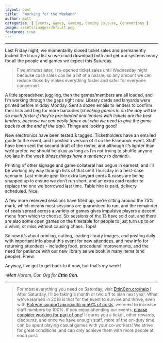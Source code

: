 ```yaml
---
layout: post
title:  "Working for the Weekend"
author: matt
categories: [ Events, Games, Gaming, Gaming Culture, Conventions ]
image: assets/images/default.png
featured: true
---
```


<section name="f54d" class="section section--body section--first"><div class="section-divider"><hr class="section-divider"></div><div class="section-content"><div class="section-inner sectionLayout--insetColumn"><p name="1e43" id="1e43" class="graf graf--p graf-after--h3">Last Friday night, we momentarily closed ticket sales and permanently locked the library list so we could download both and get our systems ready for all the people and games we expect this Saturday.</p><blockquote name="1729" id="1729" class="graf graf--blockquote graf-after--p">Five minutes later, I re-opened ticket sales until Wednesday night because cash sales can be a bit of a hassle, so any amount we can reduce those by makes everything faster and safer for everyone concerned.</blockquote><p name="6842" id="6842" class="graf graf--p graf-after--blockquote">A little spreadsheet juggling, then the games/members are all loaded, and I’m working through the gaps right now. Library cards and lanyards were printed before midday Monday. Sent a dozen emails to lenders to confirm their lists and beg for more barcodes (<em class="markup--em markup--p-em">checking games in on the day will be so much faster if they’re pre-loaded and lenders with tickets are the best lenders, because we can easily figure out who we need to give the game back to at the end of the day</em>). Things are looking good!</p><p name="e7bd" id="e7bd" class="graf graf--p graf-after--p">New electronics have been tested &amp; tagged. Ticketholders have an emailed guide to the event, and I posted a version of it on the Facebook event. Staff have been sent the second draft of the roster, and although it’s lighter than we’d prefer, we should be okay as long as I’m not trying to shuffle anyone too late in the week (<em class="markup--em markup--p-em">these things have a tendency to domino</em>).</p><p name="f1b9" id="f1b9" class="graf graf--p graf-after--p">Printing of other signage and game collateral has begun in earnest, and I’ll be working my way through lists of that until Thursday in a best-case scenario. Last-minute gear like extra lanyard cords &amp; cases are being snapped up to ensure we don’t run short, and an extra card reader to replace the one we borrowed last time. Table hire is paid, delivery scheduled. Nice.</p><p name="e8fb" id="e8fb" class="graf graf--p graf-after--p">A few more reserved sessions have filled up, we’re sitting around the 75% mark, which means most sessions are guaranteed to run, and the remainder of seats spread across a variety of games gives impulsive players a decent menu from which to choose. Six sessions of the 13 have sold out, and there are also some open games on the timetable for people to just turn up to on a whim, or miss without causing chaos. Tops!</p><p name="2d69" id="2d69" class="graf graf--p graf-after--p">So now it’s about printing, cutting, loading library images, and posting daily with important info about this event for new attendees, and new info for returning attendees - including food, procedural improvements, and the need for patience with our new library as we book in many items (and people). Phew.</p><p name="03bc" id="03bc" class="graf graf--p graf-after--p">Anyway, I’ve got to get back to it now, but that’s my week!</p><p name="72c2" id="72c2" class="graf graf--p graf-after--p graf--trailing"><em class="markup--em markup--p-em">-Matt Horam, Con Org for </em><strong class="markup--strong markup--p-strong"><em class="markup--em markup--p-em">Ettin Con</em></strong><em class="markup--em markup--p-em">.</em></p></div></div></section><section name="a4e4" class="section section--body section--last"><div class="section-divider"><hr class="section-divider"></div><div class="section-content"><div class="section-inner sectionLayout--insetColumn"><blockquote name="b256" id="b256" class="graf graf--blockquote graf--leading graf--trailing">For most everything you need on Saturday, visit <a href="https://EttinCon.org/help" data-href="https://EttinCon.org/help" class="markup--anchor markup--blockquote-anchor" rel="noopener" target="_blank">EttinCon.org/help</a> !<br>After Saturday, I’ll be taking a month or two off to plan next year. What we’ve learned in 2018 is that for the event to survive and thrive, even with <a href="https://patreon.com/EttinCon" data-href="https://patreon.com/EttinCon" class="markup--anchor markup--blockquote-anchor" rel="noopener" target="_blank">Patreon support approaching 50% of costs</a>, we need to increase staff numbers by 100%. If you enjoy attending our events, <a href="https://EttinCon.org/volunteer" data-href="https://EttinCon.org/volunteer" class="markup--anchor markup--blockquote-anchor" rel="noopener" target="_blank">please consider working for part of one</a>! It earns you a ticket, other rewards, discounts, and once we have enough staff, more of the on-duty time can be spent playing casual games with your co-workers! We strive for great conditions, and can only achieve them with more people at each post.</blockquote></div></div></section>